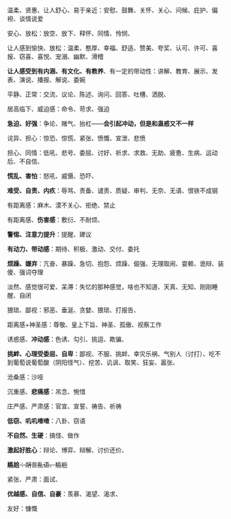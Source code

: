 温柔、贤惠、让人舒心、易于亲近：安慰、鼓舞、关怀、关心、问候、庇护、偏袒、谈情说爱

安心、放松：放空、放下、释怀、同情、怜悯、

让人感到愉快、放松：温柔、憨厚、幸福、舒适、赞美、夸奖、认可、许可、喜报、窃喜、喜悦、宠溺、幽默、滑稽

**让人感受到有内涵、有文化、有教养**、有一定的带动性：讲解、教育、展示、发表、演说、播报、解说、委婉

平静、正常：交流、议论、陈述、询问、回答、吐槽、洒脱、

居高临下、威迫感：命令、苛求、强迫

**急迫、好强**：争论、赌气、抬杠——**会引起冲动，但是和蛊惑又不一样**

诧异、担心：惊恐、惊慌、紧张、愤慨、宣泄、悲愤

担心、同情：低吼、悲号、委屈、讨好、祈求、求救、无助、疲惫、生病、运动后、不自信、

**慌乱、害怕**：怒吼、威慑、恐吓、

**难受、自责、内疚**：辱骂、责备、谴责、质疑、审判、无奈、无语、恨铁不成钢

有距离感：麻木、漠不关心、拒绝、禁止

有距离感、**伤害感**：敷衍、不耐烦、

**警惕、注意力提升**：提醒、建议

**有动力、带动感**：期待、积极、激动、交付、委托

**烦躁、嫌弃**：亢奋、暴躁、急切、抱怨、烦躁、倔强、无理取闹、耍赖、诡辩、装傻、强词夺理

淡然、感觉很可爱、呆滞：失忆的那种感觉，啥也不知道、天真、无知、刚刚睡醒、自闭

猥琐、鄙视：邪恶、垂涎、贪婪、猥琐、打报告、

距离感+神圣感：尊敬、皇上下旨、神圣、孤傲、视察工作

诱惑感、**冲动感**：色诱、勾引、挑逗、欺骗、

**挑衅、心理受委屈、自卑**：鄙视、不服、挑衅、幸灾乐祸、气别人（讨打）、吃不到葡萄说葡萄酸（阴阳怪气）、挖苦、讥讽、取笑、狂妄、嚣张、

沧桑感：沙哑

沉重感、**悲痛感**：吊念、惋惜

庄严感、严肃感：官宣、宣誓、祷告、祈祷

**低窃、叽叽喳喳**：八卦、窃语

**不自然、生硬**：搞怪、做作

**激起好胜心**：辩论、博弈、辩解、讨价还价、

~~**尴尬**：胡言乱语、尴尬~~  

紧张、严肃：面试、

**优越感、自信、自豪**：羡慕、渴望、渴求、

友好：慷慨









